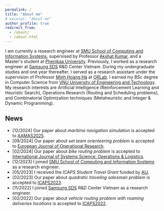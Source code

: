 ```yaml
---
permalink: /
title: "About me"
# excerpt: "About me"
author_profile: true
redirect_from: 
  - /about/
  - /about.html
---
```


I am currently a research engineer at [SMU School of Computing and Information Systems](https://computing.smu.edu.sg/), supervised by Professor [Akshat Kumar](http://www.mysmu.edu/faculty/akshatkumar/), and a Master's student at [Phenikaa University](https://phenikaa-uni.edu.vn/en). Previously, I worked as a research engineer at [Samsung SDS](https://www.samsungsds.com/vn/index.html) R&D Center Vietnam. During my undergraduate studies and one year thereafter, I served as a research assistant under the supervision of Professor [Minh Hoàng Hà](https://sites.google.com/view/minhhoangha/) at [ORLab](http://orlab.com.vn/). I earned my BSc degree in Computer Science from [VNU University of Engineering and Technology](https://uet.vnu.edu.vn/en/). My research interests are Artificial Intelligence (Reinforcement Learning and Heuristic Search), Operations Research (Routing and Scheduling problems),  and Combinatorial Optimization techniques (Metaheuristic and Integer & Dynamic Programming).
<!-- My current work focuses on studying Job Scheduling (Dispatching) Problems with HPC Applications in Cloud Computing Environments.  -->

## News  
* \[12/2024\] Our paper about *maritime navigation simulation* is accepted to [AAMAS2025](https://aamas2025.org/).
* \[09/2024\] Our paper about *set team orienteering problem* is accepted to [European Journal of Operational Research](https://www.sciencedirect.com/journal/european-journal-of-operational-research).
* \[02/2024\] Our paper about *bike routing problem* is accepted to [International Journal of Systems Science: Operations & Logistics](https://www.tandfonline.com/journals/tsyb20/).
* \[12/2023\] I joined [SMU School of Computing and Information Systems](https://computing.smu.edu.sg/) as a research engineer.
* \[05/2023\] I received the *ICAPS Student Travel Grant* funded by [AIJ](https://www.sciencedirect.com/journal/artificial-intelligence).
* \[02/2023\] Our paper about *quadratic traveling salesman problem* is accepted to [ICAPS2023](https://icaps23.icaps-conference.org/).
* \[11/2022\] I joined [Samsung SDS](https://www.samsungsds.com/vn/index.html) R&D Center Vietnam as a research engineer.
* \[02/2022\] Our paper about *vehicle routing problem with roaming deliveries locations* is accepted to [ICAPS2022](https://icaps22.icaps-conference.org/).